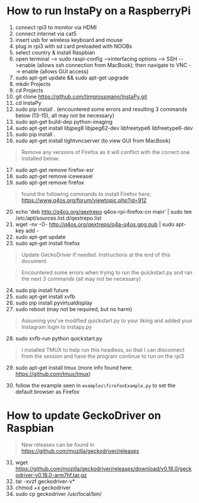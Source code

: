 # How to run InstaPy on a RaspberryPi

1. connect rpi3 to monitor via HDMI
1. connect internet via cat5
1. insert usb for wireless keyboard and mouse
1. plug in rpi3 with sd card preloaded with NOOBs
1. select country & install Raspbian
1. open terminal --> sudo raspi-config -->interfacing options --> SSH -->enable (allows ssh connection from MacBook); then navigate to VNC --> enable (allows GUI access)
1. sudo apt-get update && sudo apt-get upgrade
1. mkdir Projects
1. cd Projects
1. git clone https://github.com/timgrossmann/InstaPy.git
1. cd InstaPy
1. sudo pip install . (encountered some errors and resulting 3 commands below (13-15), all may not be necessary)
1. sudo apt-get build-dep python-imaging
1. sudo apt-get install libjpeg8 libjpeg62-dev libfreetype6 libfreetype6-dev
1. sudo pip install .
1. sudo apt-get install tightvncserver (to view GUI from MacBook)

> Remove any versions of Firefox as it will conflict with the correct one installed below:
17. sudo apt-get remove firefox-esr
18. sudo apt-get remove iceweasel
19. sudo apt-get remove firefox

> found the following commands to install Firefox here; https://www.q4os.org/forum/viewtopic.php?id=912

20. echo 'deb http://q4os.org/qextrepo q4os-rpi-firefox-cn main' | sudo tee /etc/apt/sources.list.d/qextrepo.list
21. wget -nv -O- http://q4os.org/qextrepo/q4a-q4os.gpg.pub | sudo apt-key add -
22. sudo apt-get update
23. sudo apt-get install firefox
> Update GeckoDriver if needed. Instructions at the end of this document.

> Encountered some errors when trying to run the quickstart.py and ran the next 3 commands (all may not be necessary)

24. sudo pip install future
25. sudo apt-get install xvfb
26. sudo pip install pyvirtualdisplay
27. sudo reboot (may not be required, but no harm)


> Assuming you've modified quickstart.py to your liking and added your Instagram login to instapy.py

28. sudo xvfb-run python quickstart.py
>I installed TMUX to help run this headless, so that I can disconnect from the session and have the program continue to run on the rpi3

29. sudo apt-get install tmux (more info found here: https://github.com/tmux/tmux)

30. follow the example seen in `examples\firefoxExample.py` to set the default browser as Firefox



# How to update GeckoDriver on Raspbian

> New releases can be found in https://github.com/mozilla/geckodriver/releases
31. wget https://github.com/mozilla/geckodriver/releases/download/v0.18.0/geckodriver-v0.18.0-arm7hf.tar.gz
32. tar -xvzf geckodriver-v*
33. chmod +x geckodriver
34. sudo cp geckodriver /usr/local/bin/
